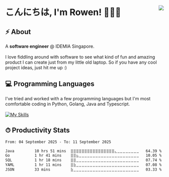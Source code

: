 <h1 align='left'>
  こんにちは, I'm Rowen! 🙇🏼‍♂️

  <a href="https://www.linkedin.com/in/rowentey/"> 
    <img align='right' src="https://img.shields.io/badge/LinkedIn-0077B5?style=for-the-badge&logo=linkedin&logoColor=white" >
  </a> 
</h1>

## ⚡ About 
A **software engineer** @ IDEMIA Singapore. 
<br><br>
I love fiddling around with software to see what kind of fun and amazing product I can create just from my little old laptop. So if you have any cool project ideas, just hit me up :)

## 💻 Programming Languages
I've tried and worked with a few programming languages but I'm most comfortable coding in Python, Golang, Java and Typescript.<br><br> 
[![My Skills](https://skillicons.dev/icons?i=python,go,java,ts)](https://skillicons.dev)

## ⏱ Productivity Stats
<!--START_SECTION:waka-->

```txt
From: 04 September 2025 - To: 11 September 2025

Java         10 hrs 51 mins  ⣿⣿⣿⣿⣿⣿⣿⣿⣿⣿⣿⣿⣿⣿⣿⣿⣄⣀⣀⣀⣀⣀⣀⣀⣀   64.39 %
Go           1 hr 41 mins    ⣿⣿⣦⣀⣀⣀⣀⣀⣀⣀⣀⣀⣀⣀⣀⣀⣀⣀⣀⣀⣀⣀⣀⣀⣀   10.05 %
SQL          1 hr 18 mins    ⣿⣿⣀⣀⣀⣀⣀⣀⣀⣀⣀⣀⣀⣀⣀⣀⣀⣀⣀⣀⣀⣀⣀⣀⣀   07.74 %
YAML         1 hr 11 mins    ⣿⣷⣀⣀⣀⣀⣀⣀⣀⣀⣀⣀⣀⣀⣀⣀⣀⣀⣀⣀⣀⣀⣀⣀⣀   07.08 %
JSON         33 mins         ⣷⣀⣀⣀⣀⣀⣀⣀⣀⣀⣀⣀⣀⣀⣀⣀⣀⣀⣀⣀⣀⣀⣀⣀⣀   03.33 %
```

<!--END_SECTION:waka-->
